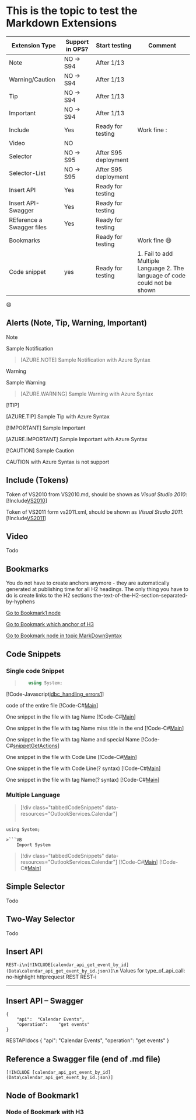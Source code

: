 # This is the topic to test the Markdown Extensions

Extension Type | Support in OPS? | Start testing   | Comment
---------------|-----------------|-----------------|--------
Note           |NO -> S94        |After 1/13       |   
Warning/Caution|NO -> S94        |After 1/13       |   
Tip            |NO -> S94        |After 1/13       |   
Important      |NO -> S94        |After 1/13       |   
Include        |Yes              |Ready for testing|Work fine :
Video          |NO               |                 |   
Selector       |NO -> S95        |After S95 deployment|   
Selector-List  |NO -> S95        |After S95 deployment|
Insert API     |Yes              |Ready for testing|  
Insert API-Swagger|Yes              |Ready for testing|  
REference a Swagger files|Yes| Ready for testing|
Bookmarks|  | Ready for testing| Work fine :smile:
Code snippet|yes|Ready for testing|1. Fail to add Multiple Language 2. The language of code could not be shown

:smile:
## Alerts (Note, Tip, Warning, Important)
> [!NOTE] 
Sample Notification

> [AZURE.NOTE] 
Sample Notification with Azure Syntax

> [!WARNING] 
Sample Warning

> [AZURE.WARNING] 
Sample Warning with Azure Syntax

[!TIP] 
<Sample Tip>

[AZURE.TIP] 
Sample Tip with Azure Syntax

[!IMPORTANT] 
Sample Important

[AZURE.IMPORTANT] 
Sample Important with Azure Syntax

[!CAUTION] 
Sample Caution

CAUTION with  Azure Syntax is not support

## Include (Tokens)
Token of VS2010 from VS2010.md, should be shown as *Visual Studio 2010*: [!Include[VS2010](Tokens\VS2010.md)]

Token of VS2011 form vs2011.xml, should be shown as *Visual Studio 2011*: [!Include[VS2011](Tokens\VS2011.XML)]

## Video
Todo
## Bookmarks
You do not have to create anchors anymore - they are automatically generated at publishing time for all H2 headings. The only thing you have to do is create links to the H2 sections
the-text-of-the-H2-section-separated-by-hyphens

[Go to Bookmark1 node](#Node-of-Bookmark1)

[Go to Bookmark which anchor of H3 ](#Node-of-Bookmark-with-H3)

[Go to Bookmark node in topic MarkDownSyntax](MarkDownSyntax.md#BookMark-Node-End2)


## Code Snippets
### Single code Snippet

>```C#
>    using System;
>```

[!Code-Javascript[jdbc_handling_errors1](CodeSnippet\jdbc_handling_errors1\VB\jdbc_handling_errors1.vb)]

code of the entire file
[!Code-C#[Main](CodeSnippet\test.cs)]

One snippet in the file with tag Name
[!Code-C#[Main](CodeSnippet\test.cs#snippetGetActions "snippetGetActions")]

One snippet in the file with tag Name miss title in the end
[!Code-C#[Main](CodeSnippet\test.cs#snippetGetActions)]

One snippet in the file with tag Name and special Name
[!Code-C#[snippetGetActions](CodeSnippet\test.cs#snippetGetActions)]

One snippet in the file with Code Line
[!Code-C#[Main](CodeSnippet\test.cs#L82-L92 "snippetGetActions")]

One snippet in the file with Code Line(? syntax)
[!Code-C#[Main](CodeSnippet\test.cs?start=82&end=92)]

One snippet in the file with tag Name(? syntax)
[!Code-C#[Main](CodeSnippet\test.cs?name=snippetGetActions "snippetGetActions")]

### Multiple Language
> [!div class="tabbedCodeSnippets" data-resources="OutlookServices.Calendar"]
>```C#
    using System;
```
>```VB
    Import System
```

> [!div class="tabbedCodeSnippets" data-resources="OutlookServices.Calendar"]
[!Code-C#[Main](CodeSnippet\test.cs?name=snippetGetActions "snippetGetActions")]
[!Code-C#[Main](CodeSnippet\test.cs?name=snippetGetActions "snippetGetActions")]

## Simple Selector
Todo
## Two-Way Selector
Todo
## Insert API
```REST-i\n[!INCLUDE[calendar_api_get_event_by_id](Data\calendar_api_get_event_by_id.json)]\n```
Values for type_of_api_call:
    no-highlight
    httprequest
    REST
    REST-i
 
 
*** 
 

## Insert API – Swagger

```RESTAPIdocs
{
    "api":  "Calendar Events",
    "operation":    "get events"
}
``` 


RESTAPIdocs
{
    "api":  "Calendar Events",
    "operation":    "get events"
} 


## Reference a Swagger file (end of .md file)
```RESTAPI_Swagger
[!INCLUDE [calendar_api_get_event_by_id](Data\calendar_api_get_event_by_id.json)]
```

## Node of Bookmark1 
### Node of Bookmark with H3
